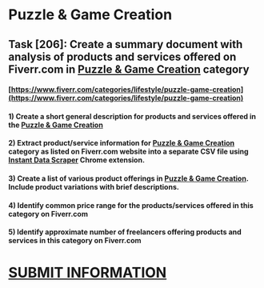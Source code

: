 # Puzzle & Game Creation
## Task [206]: Create a summary document with analysis of products and services offered on Fiverr.com in [Puzzle & Game Creation](https://www.fiverr.com/categories/lifestyle/puzzle-game-creation) category
#### [https://www.fiverr.com/categories/lifestyle/puzzle-game-creation](https://www.fiverr.com/categories/lifestyle/puzzle-game-creation)
#### 1) Create a short general description for products and services offered in the [Puzzle & Game Creation](https://www.fiverr.com/categories/lifestyle/puzzle-game-creation)
#### 2) Extract product/service information for [Puzzle & Game Creation](https://www.fiverr.com/categories/lifestyle/puzzle-game-creation) category as listed on Fiverr.com website into a separate CSV file using [Instant Data Scraper](https://chrome.google.com/webstore/detail/instant-data-scraper/ofaokhiedipichpaobibbnahnkdoiiah) Chrome extension.
#### 3) Create a list of various product offerings in [Puzzle & Game Creation](https://www.fiverr.com/categories/lifestyle/puzzle-game-creation). Include product variations with brief descriptions.
#### 4) Identify common price range for the products/services offered in this category on Fiverr.com
#### 5) Identify approximate number of freelancers offering products and services in this category on Fiverr.com

# [SUBMIT INFORMATION](https://forms.office.com/r/8AEKjkLxKG)
